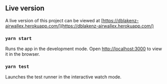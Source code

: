 ## Live version

A live version of this project can be viewed at [https://dblakenz-airwallex.herokuapp.com/](https://dblakenz-airwallex.herokuapp.com/)

### `yarn start`

Runs the app in the development mode.
Open [http://localhost:3000](http://localhost:3000) to view it in the browser.

### `yarn test`

Launches the test runner in the interactive watch mode.
